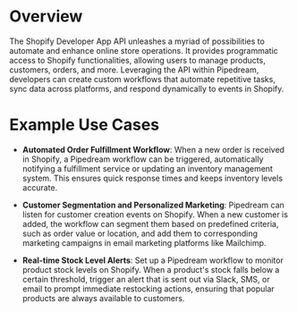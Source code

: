 # Overview

The Shopify Developer App API unleashes a myriad of possibilities to automate and enhance online store operations. It provides programmatic access to Shopify functionalities, allowing users to manage products, customers, orders, and more. Leveraging the API within Pipedream, developers can create custom workflows that automate repetitive tasks, sync data across platforms, and respond dynamically to events in Shopify.

# Example Use Cases

- **Automated Order Fulfillment Workflow**: When a new order is received in Shopify, a Pipedream workflow can be triggered, automatically notifying a fulfillment service or updating an inventory management system. This ensures quick response times and keeps inventory levels accurate.

- **Customer Segmentation and Personalized Marketing**: Pipedream can listen for customer creation events on Shopify. When a new customer is added, the workflow can segment them based on predefined criteria, such as order value or location, and add them to corresponding marketing campaigns in email marketing platforms like Mailchimp.

- **Real-time Stock Level Alerts**: Set up a Pipedream workflow to monitor product stock levels on Shopify. When a product's stock falls below a certain threshold, trigger an alert that is sent out via Slack, SMS, or email to prompt immediate restocking actions, ensuring that popular products are always available to customers.
